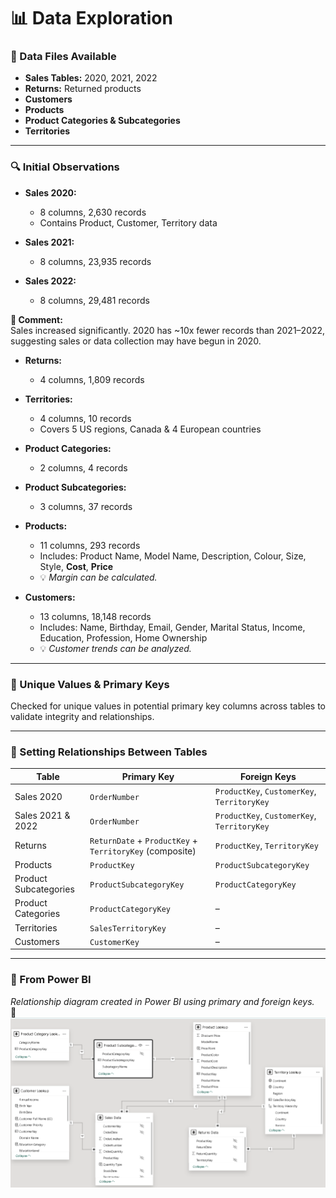 # 📊 Data Exploration

### 📁 Data Files Available  
- **Sales Tables:** 2020, 2021, 2022  
- **Returns:** Returned products  
- **Customers**  
- **Products**  
- **Product Categories & Subcategories**  
- **Territories**

---

### 🔍 Initial Observations  

- **Sales 2020:**  
  - 8 columns, 2,630 records  
  - Contains Product, Customer, Territory data  

- **Sales 2021:**  
  - 8 columns, 23,935 records  

- **Sales 2022:**  
  - 8 columns, 29,481 records  

**📝 Comment:**  
Sales increased significantly. 2020 has ~10x fewer records than 2021–2022, suggesting sales or data collection may have begun in 2020.

- **Returns:**  
  - 4 columns, 1,809 records  

- **Territories:**  
  - 4 columns, 10 records  
  - Covers 5 US regions, Canada & 4 European countries  

- **Product Categories:**  
  - 2 columns, 4 records  

- **Product Subcategories:**  
  - 3 columns, 37 records  

- **Products:**  
  - 11 columns, 293 records  
  - Includes: Product Name, Model Name, Description, Colour, Size, Style, **Cost**, **Price**  
  - 💡 *Margin can be calculated.*

- **Customers:**  
  - 13 columns, 18,148 records  
  - Includes: Name, Birthday, Email, Gender, Marital Status, Income, Education, Profession, Home Ownership  
  - 💡 *Customer trends can be analyzed.*

---

### 🧬 Unique Values & Primary Keys  
Checked for unique values in potential primary key columns across tables to validate integrity and relationships.

---

### 🔗 Setting Relationships Between Tables  

| Table             | Primary Key                                               | Foreign Keys                          |
|------------------|-----------------------------------------------------------|---------------------------------------|
| Sales 2020       | `OrderNumber`                                             | `ProductKey`, `CustomerKey`, `TerritoryKey` |
| Sales 2021 & 2022| `OrderNumber`                                             | `ProductKey`, `CustomerKey`, `TerritoryKey` |
| Returns          | `ReturnDate` + `ProductKey` + `TerritoryKey` (composite) | `ProductKey`, `TerritoryKey`          |
| Products         | `ProductKey`                                              | `ProductSubcategoryKey`               |
| Product Subcategories | `ProductSubcategoryKey`                              | `ProductCategoryKey`                  |
| Product Categories | `ProductCategoryKey`                                    | –                                     |
| Territories      | `SalesTerritoryKey`                                       | –                                     |
| Customers        | `CustomerKey`                                             | –                                     |

---

### 🧭 From Power BI  
*Relationship diagram created in Power BI using primary and foreign keys.*  
📍 ![Data Tables Relationships](Images/Data_Tables_Relationships.png)


